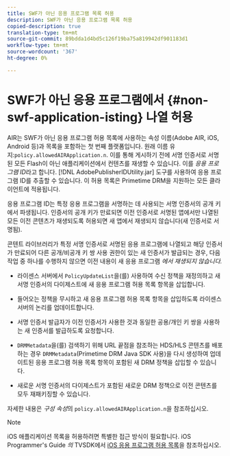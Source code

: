 ```yaml
---
title: SWF가 아닌 응용 프로그램 목록 허용
description: SWF가 아닌 응용 프로그램 목록 허용
copied-description: true
translation-type: tm+mt
source-git-commit: 89bdda1d4bd5c126f19ba75a819942df901183d1
workflow-type: tm+mt
source-wordcount: '367'
ht-degree: 0%

---
```



# SWF가 아닌 응용 프로그램에서 {#non-swf-application-isting} 나열 허용

AIR는 SWF가 아닌 응용 프로그램 허용 목록에 사용하는 속성 이름(Adobe AIR, iOS, Android 등)과 목록을 포함하는 첫 번째 플랫폼입니다. 원래 이름 유지:`policy.allowedAIRApplication.n`. 이를 통해 게시하기 전에 서명 인증서로 서명된 모든 Flash이 아닌 애플리케이션에서 컨텐츠를 재생할 수 있습니다. 이를 *응용 프로그램 ID*&#x200B;라고 합니다. [!DNL AdobePublisherIDUtility.jar] 도구를 사용하여 응용 프로그램 ID를 추출할 수 있습니다. 이 허용 목록은 Primetime DRM을 지원하는 모든 클라이언트에 적용됩니다.

응용 프로그램 ID는 특정 응용 프로그램을 서명하는 데 사용되는 서명 인증서의 공개 키에서 파생됩니다. 인증서의 공개 키가 만료되면 이전 인증서로 서명된 앱에서만 나열된 모든 이전 콘텐츠가 재생되도록 허용되면 새 앱에서 재생되지 않습니다(새 인증서로 서명됨).

콘텐트 라이브러리가 특정 서명 인증서로 서명된 응용 프로그램에 나열되고 해당 인증서가 만료되어 다른 공개/비공개 키 쌍 사용 권한이 있는 새 인증서가 발급되는 경우, 다음 작업 중 하나를 수행하지 않으면 이전 내용이 새 응용 프로그램 *에서 재생되지 않습니다.*

* 라이센스 서버에서 `PolicyUpdateList`을(를) 사용하여 수신 정책을 재정의하고 새 서명 인증서의 다이제스트에 새 응용 프로그램 허용 목록 항목을 삽입합니다.
* 들어오는 정책을 무시하고 새 응용 프로그램 허용 목록 항목을 삽입하도록 라이센스 서버의 논리를 업데이트합니다.
* 서명 인증서 발급자가 이전 인증서가 사용한 것과 동일한 공용/개인 키 쌍을 사용하는 새 인증서를 발급하도록 요청합니다.
* `DRMMetadata`을(를) 검색하기 위해 URL 끝점을 참조하는 HDS/HLS 콘텐츠를 배포하는 경우 `DRMMetadata`(Primetime DRM Java SDK 사용)을 다시 생성하여 업데이트된 응용 프로그램 허용 목록 항목이 포함된 새 DRM 정책을 삽입할 수 있습니다.

* 새로운 서명 인증서의 다이제스트가 포함된 새로운 DRM 정책으로 이전 콘텐츠를 모두 재패키징할 수 있습니다.

자세한 내용은 *구성 속성*&#x200B;의 `policy.allowedAIRApplication.n`을 참조하십시오.

>[!NOTE]
>
>iOS 애플리케이션 목록을 허용하려면 특별한 접근 방식이 필요합니다. iOS Programmer&#39;s Guide *의* TVSDK에서 [iOS 응용 프로그램 허용 목록](../../../../../programming/tvsdk-3x-ios-prog/ios-3x-drm-content-security/ios-3x-allowlist-your-ios-application.md)을 참조하십시오.
